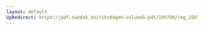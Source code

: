 ```yaml
---
layout: default
UpRedirect: https://pdf.swedeb.se/riksdagen-volumeG-pdf/199798/reg_199798/reg_199798_0527.pdf
---
```

